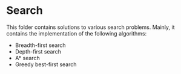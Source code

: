 # Search

This folder contains solutions to various search problems. Mainly, it contains the implementation of the following algorithms:

- Breadth-first search
- Depth-first search
- A\* search
- Greedy best-first search
